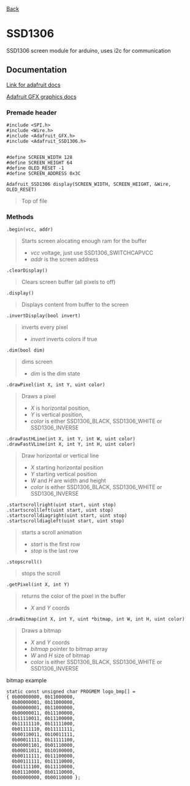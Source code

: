 [Back](/notes/ComponentsList.md)
# SSD1306

SSD1306 screen module for arduino, uses i2c for communication

## Documentation

[Link for adafruit docs](https://adafruit.github.io/Adafruit_SSD1306/html/class_adafruit___s_s_d1306.html)

[Adafruit GFX graphics docs](https://learn.adafruit.com/adafruit-gfx-graphics-library?view=all)

### Premade header

```arduino
#include <SPI.h>
#include <Wire.h>
#include <Adafruit_GFX.h>
#include <Adafruit_SSD1306.h>


#define SCREEN_WIDTH 128
#define SCREEN_HEIGHT 64
#define OLED_RESET -1
#define SCREEN_ADDRESS 0x3C

Adafruit_SSD1306 display(SCREEN_WIDTH, SCREEN_HEIGHT, &Wire, OLED_RESET)
```
> Top of file

### Methods

```arduino
.begin(vcc, addr)
```
> Starts screen alocating enough ram for the buffer
> - *vcc* voltage, just use SSD1306_SWITCHCAPVCC
> - *addr* is the screen address

```arduino
.clearDisplay()
``` 
> Clears screen buffer (all pixels to off)

```arduino
.display()
```
> Displays content from buffer to the screen

```arduino
.invertDisplay(bool invert)
```
> inverts every pixel
> - *invert* inverts colors if true

```arduino
.dim(bool dim)
```
> dims screen  
> - *dim* is the dim state

```arduino
.drawPixel(int X, int Y, uint color)
```
> Draws a pixel
> - *X* is horizontal position,  
> - *Y* is vertical position,  
> - *color* is either SSD1306_BLACK, SSD1306_WHITE or SSD1306_INVERSE

```arduino
.drawFastHLine(int X, int Y, int W, uint color)
.drawFastVLine(int X, int Y, int H, uint color)
```  
> Draw horizontal or vertical line  
> - *X* starting horizontal position  
> - *Y* starting vertical position  
> - *W* and *H* are width and height  
> - *color* is either SSD1306_BLACK, SSD1306_WHITE or SSD1306_INVERSE

```arduino
.startscrollright(uint start, uint stop)
.startscrollleft(uint start, uint stop)
.startscrolldiagright(uint start, uint stop)
.startscrolldiagleft(uint start, uint stop)
```
> starts a scroll animation  
> - *start* is the first row  
> - *stop* is the last row

```arduino
.stopscroll()
```  
> stops the scroll

```arduino
.getPixel(int X, int Y)
```
> returns the color of the pixel in the buffer
> - *X* and *Y* coords  

```arduino
.drawBitmap(int X, int Y, uint *bitmap, int W, int H, uint color)
```
> Draws a bitmap
> - *X* and *Y* coords
> - *bitmap* pointer to bitmap array
> - *W* and *H* size of bitmap
> - *color* is either SSD1306_BLACK, SSD1306_WHITE or SSD1306_INVERSE

bitmap example  
``` arduino
static const unsigned char PROGMEM logo_bmp[] =
{ 0b00000000, 0b11000000,
  0b00000001, 0b11000000,
  0b00000001, 0b11000000,
  0b00000011, 0b11100000,
  0b11110011, 0b11100000,
  0b11111110, 0b11111000,
  0b01111110, 0b11111111,
  0b00110011, 0b10011111,
  0b00011111, 0b11111100,
  0b00001101, 0b01110000,
  0b00011011, 0b10100000,
  0b00111111, 0b11100000,
  0b00111111, 0b11110000,
  0b01111100, 0b11110000,
  0b01110000, 0b01110000,
  0b00000000, 0b00110000 };
```

